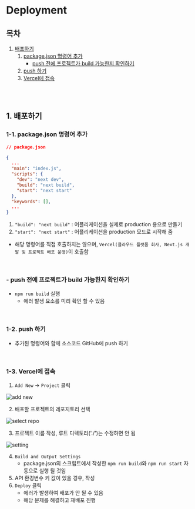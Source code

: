 # Deployment

## 목차

1. [배포하기](#1-배포하기)
    1. [package.json 명령어 추가](#1-1-packagejson-명령어-추가)
        - [push 전에 프로젝트가 build 가능한지 확인하기](#--push-전에-프로젝트가-build-가능한지-확인하기)
    2. [push 하기](#1-2-push-하기)
    3. [Vercel에 접속](#1-3-vercel에-접속)

<br/>
<br/>

## 1. 배포하기

### 1-1. package.json 명령어 추가

```json
// package.json

{
  ...
  "main": "index.js",
  "scripts": {
    "dev": "next dev",
    "build": "next build",
    "start": "next start"
  },
  "keywords": [],
  ...
}
```

1. `"build": "next build"` : 어플리케이션을 실제로 production 용으로 만들기
2. `"start": "next start"` : 어플리케이션을 production 모드로 시작해 줌

- 해당 명령어를 직접 호출하지는 않으며, `Vercel(클라우드 플랫폼 회사, Next.js 개발 및 프로젝트 배포 운영)`이 호출함

<br/>

### - push 전에 프로젝트가 build 가능한지 확인하기

- `npm run build` 실행
    - 에러 발생 요소를 미리 확인 할 수 있음

<br/>

### 1-2. push 하기

- 추가된 명령어와 함께 소스코드 GitHub에 push 하기

<br/>

### 1-3. Vercel에 접속

1. `Add New` -> `Project` 클릭

![add new](../assets/img/Nextjs_vercel_add_project.png)

2. 배포할 프로젝트의 레포지토리 선택

![select repo](../assets/img/Nextjs_vercel_import_repo.png)

3. 프로젝트 이름 작성, 루트 디렉토리('./')는 수정하면 안 됨

![setting](../assets/img/Nextjs_vercel_project_setting.png)

4. `Build and Output Settings`
    - package.json의 스크립트에서 작성한 `npm run build`와 `npm run start` 자동으로 실행 될 것임
5. API 환경변수 키 값이 있을 경우, 작성
6. `Deploy` 클릭
    - 에러가 발생하여 배포가 안 될 수 있음
    - 해당 문제를 해결하고 재배포 진행
